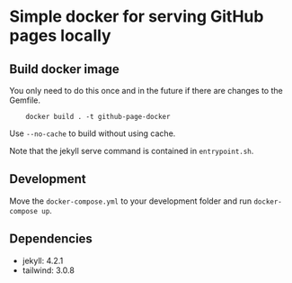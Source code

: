 # Simple docker for serving GitHub pages locally

## Build docker image
You only need to do this once and in the future if there are changes to the Gemfile.

```
    docker build . -t github-page-docker
```

Use `--no-cache` to build without using cache.

Note that the jekyll serve command is contained in `entrypoint.sh`.

## Development
Move the `docker-compose.yml` to your development folder and run `docker-compose up`.

## Dependencies
- jekyll: 4.2.1
- tailwind: 3.0.8